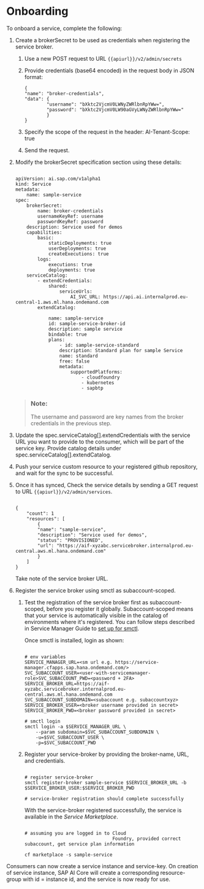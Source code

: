 <!-- loio50a6d9f4440c4a06b53b0f17017bdba8 -->

# Onboarding

To onboard a service, complete the following:

1.  Create a brokerSecret to be used as credentials when registering the service broker.
    1.  Use a new POST request to URL `{{apiurl}}/v2/admin/secrets`
    2.  Provide credentials \(base64 encoded\) in the request body in JSON format:

        ```
        {
        "name": "broker-credentials",
        "data": {
        		"username": "bXktc2VjcmV0LWNyZWRlbnRpYWw=",
        		"password": "bXktc2VjcmV0LW90aGVyLWNyZWRlbnRpYWw="
        		}
        }
        ```

    3.  Specify the scope of the request in the header: AI-Tenant-Scope: true
    4.  Send the request.

2.  Modify the brokerSecret specification section using these details:

    ```
    
    apiVersion: ai.sap.com/v1alpha1
    kind: Service
    metadata:
    	name: sample-service
    spec:	
    	brokerSecret:
    		name: broker-credentials
    		usernameKeyRef: username
    		passwordKeyRef: password
    	description: Service used for demos
    	capabilities:
    		basic:
    			staticDeployments: true
    			userDeployments: true
    			createExecutions: true
    		logs:
    			executions: true
    			deployments: true
    	serviceCatalog:
    		- extendCredentials:
    			shared:
    				serviceUrls:
    					AI_SVC_URL: https://api.ai.internalprod.eu-central-1.aws.ml.hana.ondemand.com
    		extendCatalog:
    
    			name: sample-service
    			id: sample-service-broker-id
    			description: sample service
    			bindable: true
    			plans:
    				- id: sample-service-standard
    				description: Standard plan for sample Service
    				name: standard
    				free: false
    				metadata:
    					supportedPlatforms:
    						- cloudfoundry
    						- kubernetes
    						- sapbtp
    
    ```

    > ### Note:  
    > The username and password are key names from the broker credentials in the previous step.

3.  Update the spec.serviceCatalog\[\].extendCredentials with the service URL you want to provide to the consumer, which will be part of the service key. Provide catalog details under spec.serviceCatalog\[\].extendCatalog.
4.  Push your service custom resource to your registered github repository, and wait for the sync to be successful.
5.  Once it has synced, Check the service details by sending a GET request to URL `{{apiurl}}/v2/admin/services`.

    ```
    
    {
    	"count": 1
    	"resources": [
    		{
    		"name": "sample-service",
    		"description": "Service used for demos",
    		"status": "PROVISIONED",
    		"url": "https://aif-xyzabc.servicebroker.internalprod.eu-central.aws.ml.hana.ondemand.com"
    		}
    	]
    }
    
    ```

    Take note of the service broker URL.

6.  Register the service broker using smctl as subaccount-scoped.
    1.  Test the registration of the service broker first as subaccount-scoped, before you register it globally. Subaccount-scoped means that your service is automatically visible in the catalog of environments where it's registered. You can follow steps described in Service Manager Guide to [set up for smctl](https://wiki.wdf.sap.corp/wiki/display/CPC15N/Test).

        Once smctl is installed, login as shown:

        ```
        
        # env variables
        SERVICE_MANAGER_URL=<sm url e.g. https://service-manager.cfapps.sap.hana.ondemand.com/>
        SVC_SUBACCOUNT_USER=<user-with-servicemanager-role>SVC_SUBACCOUNT_PWD=<password + 2FA>
        SERVICE_BROKER_URL=https://aif-xyzabc.servicebroker.internalprod.eu-central.aws.ml.hana.ondemand.com
        SVC_SUBACCOUNT_SUBDOMAIN=<subaccount e.g. subaccountxyz>
        SERVICE_BROKER_USER=<broker username provided in secret>
        SERVICE_BROKER_PWD=<broker password provided in secret>
        
        # smctl login
        smctl login -a $SERVICE_MANAGER_URL \
        	--param subdomain=$SVC_SUBACCOUNT_SUBDOMAIN \
        	-u=$SVC_SUBACCOUNT_USER \
        	-p=$SVC_SUBACCOUNT_PWD
        ```

    2.  Register your service-broker by providing the broker-name, URL, and credentials.

        ```
        
        # register service-broker
        smctl register-broker sample-service $SERVICE_BROKER_URL -b $SERVICE_BROKER_USER:$SERVICE_BROKER_PWD
        
        # service-broker registration should complete successfully
        
        ```

        With the service-broker registered successfully, the service is available in the *Service Marketplace*.

        ```
        
        # assuming you are logged in to Cloud
                                        Foundry, provided correct subaccount, get service plan information
        
        cf marketplace -s sample-service
        ```



Consumers can now create a service instance and service-key. On creation of service instance, SAP AI Core will create a corresponding resource-group with id = instance id, and the service is now ready for use.

